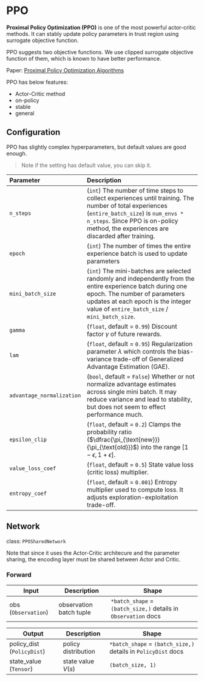 # PPO

**Proximal Policy Optimization (PPO)** is one of the most powerful actor-critic methods. It can stably update policy parameters in trust region using surrogate objective function.

PPO suggests two objective functions. We use clipped surrogate objective function of them, which is known to have better performance.

Paper: [Proximal Policy Optimization Algorithms](https://arxiv.org/abs/1707.06347)

PPO has below features:

* Actor-Critic method
* on-policy
* stable
* general

## Configuration

PPO has slightly complex hyperparameters, but default values are good enough.

> Note if the setting has default value, you can skip it.

|Parameter|Description|
|:---|:---|
|`n_steps`|(`int`) The number of time steps to collect experiences until training. The number of total experiences (`entire_batch_size`) is `num_envs * n_steps`. Since PPO is on-policy method, the experiences are discarded after training.|
|`epoch`|(`int`) The number of times the entire experience batch is used to update parameters|
|`mini_batch_size`|(`int`) The mini-batches are selected randomly and independently from the entire experience batch during one epoch. The number of parameters updates at each epoch is the integer value of `entire_batch_size` / `mini_batch_size`.|
|`gamma`|(`float`, default = `0.99`) Discount factor $\gamma$ of future rewards.|
|`lam`|(`float`, default = `0.95`) Regularization parameter $\lambda$ which controls the bias-variance trade-off of Generalized Advantage Estimation (GAE).|
|`advantage_normalization`|(`bool`, default = `False`) Whether or not normalize advantage estimates across single mini batch. It may reduce variance and lead to stability, but does not seem to effect performance much.|
|`epsilon_clip`|(`float`, default = `0.2`) Clamps the probability ratio ($\dfrac{\pi_{\text{new}}}{\pi_{\text{old}}}$) into the range $[1 - \epsilon, 1 + \epsilon]$.|
|`value_loss_coef`|(`float`, default = `0.5`) State value loss (critic loss) multiplier.|
|`entropy_coef`|(`float`, default = `0.001`) Entropy multiplier used to compute loss. It adjusts exploration-exploitation trade-off.|

## Network

class: `PPOSharedNetwork`

Note that since it uses the Actor-Critic architecure and the parameter sharing, the encoding layer must be shared between Actor and Critic.

### Forward

|Input|Description|Shape|
|---|---|---|
|obs (`Observation`)|observation batch tuple|`*batch_shape` = `(batch_size,)` details in `Observation` docs|

|Output|Description|Shape|
|---|---|---|
|policy_dist (`PolicyDist`)|policy distribution|`*batch_shape` = `(batch_size,)` details in `PolicyDist` docs|
|state_value (`Tensor`)|state value $V(s)$|`(batch_size, 1)`|